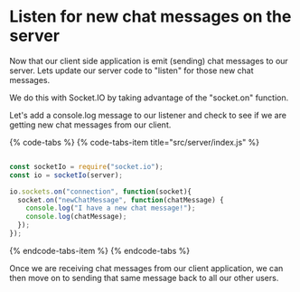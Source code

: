 # Listen for new chat messages on the server

Now that our client side application is emit \(sending\) chat messages to our server. Lets update our server code to "listen" for those new chat messages.

We do this with Socket.IO by taking advantage of the "socket.on" function. 

Let's add a console.log message to our listener and check to see if we are getting new chat messages from our client.

{% code-tabs %}
{% code-tabs-item title="src/server/index.js" %}
```javascript

const socketIo = require("socket.io");
const io = socketIo(server);

io.sockets.on("connection", function(socket){
  socket.on("newChatMessage", function(chatMessage) {
    console.log("I have a new chat message!");
    console.log(chatMessage);
  });
});


```
{% endcode-tabs-item %}
{% endcode-tabs %}

Once we are receiving chat messages from our client application, we can then move on to sending that same message back to all our other users.

